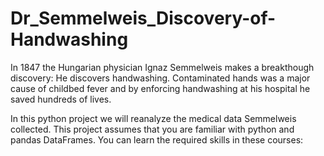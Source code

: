 # Dr_Semmelweis_Discovery-of-Handwashing

In 1847 the Hungarian physician Ignaz Semmelweis makes a breakthough discovery: He discovers handwashing. 
Contaminated hands was a major cause of childbed fever and by enforcing handwashing at his hospital he saved hundreds of lives.

In this python project we will reanalyze the medical data Semmelweis collected. 
This project assumes that you are familiar with python and pandas DataFrames. You can learn the required skills in these courses:
